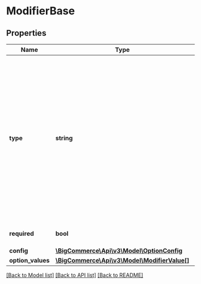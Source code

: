 # ModifierBase

## Properties
Name | Type | Description | Notes
------------ | ------------- | ------------- | -------------
**type** | **string** | BigCommerce API, which determines how it will display on the storefront. Acceptable values: &#x60;date&#x60;, &#x60;checkbox&#x60;, &#x60;file&#x60;, &#x60;text&#x60;, &#x60;multi_line_text&#x60;, &#x60;numbers_only_text&#x60;, &#x60;radio_buttons&#x60;, &#x60;rectangles&#x60;, &#x60;dropdown&#x60;, &#x60;product_list&#x60;, &#x60;product_list_with_images&#x60;, &#x60;swatch&#x60;. For reference, the former v2 API values are: D &#x3D; date, C &#x3D; checkbox, F &#x3D; file, T &#x3D; text, MT &#x3D; multi_line_text, N &#x3D; numbers_only_text, RB &#x3D; radio_buttons, RT &#x3D; rectangles, S &#x3D; dropdown, P &#x3D; product_list, PI &#x3D; product_list_with_images, CS &#x3D; swatch. | [optional] 
**required** | **bool** | Whether or not this modifer is required or not at checkout. | [optional] 
**config** | [**\BigCommerce\Api\v3\Model\OptionConfig**](OptionConfig.md) |  | [optional] 
**option_values** | [**\BigCommerce\Api\v3\Model\ModifierValue[]**](ModifierValue.md) |  | [optional] 

[[Back to Model list]](../README.md#documentation-for-models) [[Back to API list]](../README.md#documentation-for-api-endpoints) [[Back to README]](../README.md)


